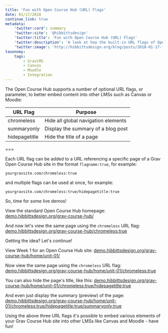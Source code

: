 ```yaml
---
title: 'Fun with Open Course Hub (URL) Flags'
date: 01/17/2018
continue_link: true
metadata:
    'twitter:card': summary
    'twitter:site': '@hibbittsdesign'
    'twitter:title': 'Fun with Open Course Hub (URL) Flags'
    'twitter:description': 'A look at how the built-in URL flags of Open Course Hub helps better integrate content into existing LMSs'
    'twitter:image': 'http://hibbittsdesign.org/blog/posts/2018-01-17-fun-with-open-course-hub-url-flags/onlysummary.png'
taxonomy:
    tags:
        - GravCMS
        - Canvas
        - Moodle
        - Integration
---
```


The Open Course Hub supports a number of optional URL flags, or parameter, to better embed content into other LMSs such as Canvas or Moodle:

|URL Flag|Purpose |
|---|---|
| chromeless |   Hide all global navigation elements |
| summaryonly |   Display the summary of a blog post |
| hidepagetitle |   Hide the title of a page |

===

Each URL flag can be added to a URL referencing a specific page of a Grav Open Course Hub site in the format `flagname:true`, for example:

`yourgravsite.com/chromeless:true`

and multiple flags can be used at once, for example:

`yourgravsite.com/chromeless:true/hidepagetitle:true`

So, time for some live demos!

View the standard Open Course Hub homepage:
[demo.hibbittsdesign.org/grav-course-hub/](http://demo.hibbittsdesign.org/grav-course-hub/)

And now let's view the same page using the `chromeless` URL flag:
[demo.hibbittsdesign.org/grav-course-hub/chromeless:true](http://demo.hibbittsdesign.org/grav-course-hub/chromeless:true)

Getting the idea? Let's continue!

View Week 1 for an Open Course Hub site:
[demo.hibbittsdesign.org/grav-course-hub/home/unit-01/](http://demo.hibbittsdesign.org/grav-course-hub/home/unit-01/)

Now view the same page using the `chromeless` URL flag:
[demo.hibbittsdesign.org/grav-course-hub/home/unit-01/chromeless:true](http://demo.hibbittsdesign.org/grav-course-hub/home/unit-01/chromeless:true)

You can also hide the page's title, like this:
[demo.hibbittsdesign.org/grav-course-hub/home/unit-01/chromeless:true/hidepagetitle:true](http://demo.hibbittsdesign.org/grav-course-hub/home/unit-01/chromeless:true/hidepagetitle:true)

And even just display the summary (preview) of the page:
[demo.hibbittsdesign.org/grav-course-hub/home/unit-01/chromeless:true/hidepagetitle:true/summaryonly:true](http://demo.hibbittsdesign.org/grav-course-hub/home/unit-01/chromeless:true/hidepagetitle:true/summaryonly:true)

Using the above three URL flags it's possible to embed various elements of your Grav Course Hub site into other LMSs like Canvas and Moodle - have fun!
